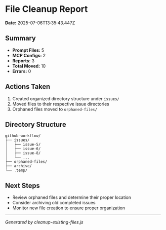 # File Cleanup Report

**Date:** 2025-07-06T13:35:43.447Z

## Summary
- **Prompt Files:** 5
- **MCP Configs:** 2
- **Reports:** 3
- **Total Moved:** 10
- **Errors:** 0

## Actions Taken
1. Created organized directory structure under `issues/`
2. Moved files to their respective issue directories
3. Orphaned files moved to `orphaned-files/`

## Directory Structure
```
github-workflow/
├── issues/
│   ├── issue-5/
│   ├── issue-6/
│   ├── issue-8/
│   └── ...
├── orphaned-files/
├── archive/
└── .temp/
```

## Next Steps
- Review orphaned files and determine their proper location
- Consider archiving old completed issues
- Monitor new file creation to ensure proper organization

---
*Generated by cleanup-existing-files.js*
